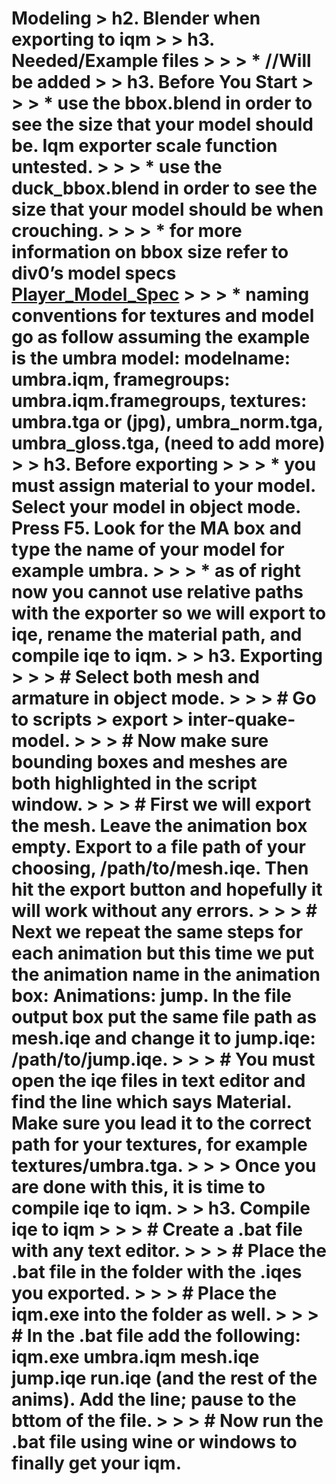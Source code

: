 Modeling
\> h2. Blender when exporting to iqm
\> \> h3. Needed/Example files
\> \> \> \* //Will be added
\> \> h3. Before You Start
\> \> \> \* use the bbox.blend in order to see the size that your model should be. Iqm exporter scale function untested.
\> \> \> \* use the duck\_bbox.blend in order to see the size that your model should be when crouching.
\> \> \> \* for more information on bbox size refer to div0’s model specs [Player_Model_Spec](Player\_Model\_Spec)
\> \> \> \* naming conventions for textures and model go as follow assuming the example is the umbra model: modelname: umbra.iqm, framegroups: umbra.iqm.framegroups, textures: umbra.tga or (jpg), umbra\_norm.tga, umbra\_gloss.tga, (need to add more)
\> \> h3. Before exporting
\> \> \> \* you must assign material to your model. Select your model in object mode. Press F5. Look for the MA box and type the name of your model for example umbra.
\> \> \> \* as of right now you cannot use relative paths with the exporter so we will export to iqe, rename the material path, and compile iqe to iqm.
\> \> h3. Exporting
\> \> \> \# Select both mesh and armature in object mode. 
\> \> \> \# Go to scripts \> export \> inter-quake-model. 
\> \> \> \# Now make sure bounding boxes and meshes are both highlighted in the script window. 
\> \> \> \# First we will export the mesh. Leave the animation box empty. Export to a file path of your choosing, /path/to/mesh.iqe. Then hit the export button and hopefully it will work without any errors. 
\> \> \> \# Next we repeat the same steps for each animation but this time we put the animation name in the animation box: Animations: jump. In the file output box put the same file path as mesh.iqe and change it to jump.iqe: /path/to/jump.iqe.
\> \> \> \# You must open the iqe files in text editor and find the line which says Material. Make sure you lead it to the correct path for your textures, for example textures/umbra.tga.
\> \> \> Once you are done with this, it is time to compile iqe to iqm.
\> \> h3. Compile iqe to iqm
\> \> \> \# Create a .bat file with any text editor.
\> \> \> \# Place the .bat file in the folder with the .iqes you exported.
\> \> \> \# Place the iqm.exe into the folder as well.
\> \> \> \# In the .bat file add the following: iqm.exe umbra.iqm mesh.iqe jump.iqe run.iqe (and the rest of the anims). Add the line; pause to the bttom of the file.
\> \> \> \# Now run the .bat file using wine or windows to finally get your iqm.
=========================================================================================================================================================================================================================================================
